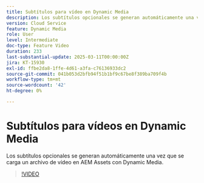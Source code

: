 ```yaml
---
title: Subtítulos para vídeo en Dynamic Media
description: Los subtítulos opcionales se generan automáticamente una vez que se carga un archivo de vídeo en Dynamic Media.
version: Cloud Service
feature: Dynamic Media
role: User
level: Intermediate
doc-type: Feature Video
duration: 233
last-substantial-update: 2025-03-11T00:00:00Z
jira: KT-15930
exl-id: ffbe2da8-1ffe-4d61-a3fa-c76136933dc2
source-git-commit: 041b053d2bfb94f51b1bf9c67be8f389ba709f4b
workflow-type: tm+mt
source-wordcount: '42'
ht-degree: 0%

---
```


# Subtítulos para vídeos en Dynamic Media

Los subtítulos opcionales se generan automáticamente una vez que se carga un archivo de vídeo en AEM Assets con Dynamic Media.

>[!VIDEO](https://video.tv.adobe.com/v/3432627/?learn=on)
